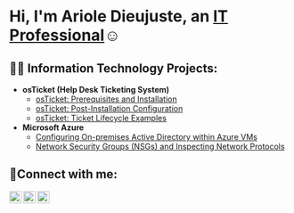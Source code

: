 <h1>Hi, I'm Ariole Dieujuste, an <a href="https://linkedin.com/in/Josh">IT Professional</a>☺</h1>

<h2>👨‍💻 Information Technology Projects:</h2>

- <b>osTicket (Help Desk Ticketing System)</b>
  - [osTicket: Prerequisites and Installation](https://github.com/ArioleDieujuste/osticket-prereqs)
  - [osTicket: Post-Installation Configuration](https://github.com/ArioleDieujuste/post-install-config)
  - [osTicket: Ticket Lifecycle Examples](https://github.com/ArioleDieujuste/ticket-lifecycle)
- <b>Microsoft Azure</b>
  - [Configuring On-premises Active Directory within Azure VMs](https://github.com/ArioleDieujuste/configure-ad)
  - [Network Security Groups (NSGs) and Inspecting Network Protocols](https://github.com/ArioleDieujuste/azure-network-protocols)

<h2>🤳Connect with me:</h2>

[<img align="left" alt="ariole | Twitter" width="22px" src="https://cdn.jsdelivr.net/npm/simple-icons@v3/icons/twitter.svg" />][twitter]
[<img align="left" alt="ariole | LinkedIn" width="22px" src="https://cdn.jsdelivr.net/npm/simple-icons@v3/icons/linkedin.svg" />][linkedin]
[<img align="left" alt="ariole | Instagram" width="22px" src="https://cdn.jsdelivr.net/npm/simple-icons@v3/icons/instagram.svg" />][instagram]

[twitter]: https://twitter.com/Josh
[instagram]: https://www.instagram.com/
[linkedin]: https://linkedin.com/in/arioledieujuste
